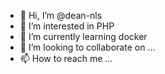 - 👋 Hi, I’m @dean-nls
- 👀 I’m interested in PHP
- 🌱 I’m currently learning docker
- 💞️ I’m looking to collaborate on ...
- 📫 How to reach me ...

<!---
dean-nls/dean-nls is a ✨ special ✨ repository because its `README.md` (this file) appears on your GitHub profile.
You can click the Preview link to take a look at your changes.
--->

